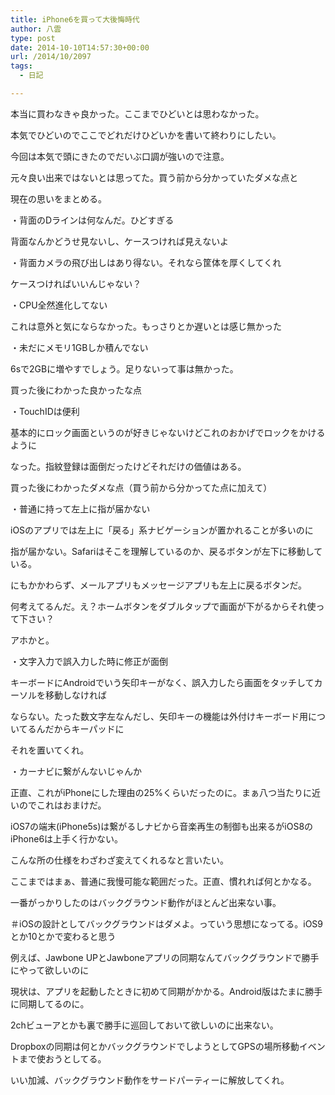 ```yaml
---
title: iPhone6を買って大後悔時代
author: 八雲
type: post
date: 2014-10-10T14:57:30+00:00
url: /2014/10/2097
tags:
  - 日記

---
```

本当に買わなきゃ良かった。ここまでひどいとは思わなかった。
  
本気でひどいのでここでどれだけひどいかを書いて終わりにしたい。
  
今回は本気で頭にきたのでだいぶ口調が強いので注意。
  
<!--more-->

元々良い出来ではないとは思ってた。買う前から分かっていたダメな点と
  
現在の思いをまとめる。
  
・背面のDラインは何なんだ。ひどすぎる
  
背面なんかどうせ見ないし、ケースつければ見えないよ
  
・背面カメラの飛び出しはあり得ない。それなら筐体を厚くしてくれ
  
ケースつければいいんじゃない？
  
・CPU全然進化してない
  
これは意外と気にならなかった。もっさりとか遅いとは感じ無かった
  
・未だにメモリ1GBしか積んでない
  
6sで2GBに増やすでしょう。足りないって事は無かった。

買った後にわかった良かったな点
  
・TouchIDは便利
  
基本的にロック画面というのが好きじゃないけどこれのおかげでロックをかけるように
  
なった。指紋登録は面倒だったけどそれだけの価値はある。

買った後にわかったダメな点（買う前から分かってた点に加えて）
  
・普通に持って左上に指が届かない
  
iOSのアプリでは左上に「戻る」系ナビゲーションが置かれることが多いのに
  
指が届かない。Safariはそこを理解しているのか、戻るボタンが左下に移動している。
  
にもかかわらず、メールアプリもメッセージアプリも左上に戻るボタンだ。
  
何考えてるんだ。え？ホームボタンをダブルタップで画面が下がるからそれ使って下さい？
  
アホかと。
  
・文字入力で誤入力した時に修正が面倒
  
キーボードにAndroidでいう矢印キーがなく、誤入力したら画面をタッチしてカーソルを移動しなければ
  
ならない。たった数文字左なんだし、矢印キーの機能は外付けキーボード用についてるんだからキーパッドに
  
それを置いてくれ。
  
・カーナビに繋がんないじゃんか
  
正直、これがiPhoneにした理由の25%くらいだったのに。まぁ八つ当たりに近いのでこれはおまけだ。
  
iOS7の端末(iPhone5s)は繋がるしナビから音楽再生の制御も出来るがiOS8のiPhone6は上手く行かない。
  
こんな所の仕様をわざわざ変えてくれるなと言いたい。

ここまではまぁ、普通に我慢可能な範囲だった。正直、慣れれば何とかなる。
  
一番がっかりしたのはバックグラウンド動作がほとんど出来ない事。
  
＃iOSの設計としてバックグラウンドはダメよ。っていう思想になってる。iOS9とか10とかで変わると思う
  
例えば、Jawbone UPとJawboneアプリの同期なんてバックグラウンドで勝手にやって欲しいのに
  
現状は、アプリを起動したときに初めて同期がかかる。Android版はたまに勝手に同期してるのに。
  
2chビューアとかも裏で勝手に巡回しておいて欲しいのに出来ない。
  
Dropboxの同期は何とかバックグラウンドでしようとしてGPSの場所移動イベントまで使おうとしてる。
  
いい加減、バックグラウンド動作をサードパーティーに解放してくれ。
